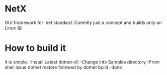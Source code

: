 # NetX
GUI framework for .net standard. Curently just a concept and builds only on Linux :smile:

# How to build it
it is simple.
-Install Latest dotnet-cli
-Change into Samples directory
-From shell issue dotnet restore followed by dotnet build 
-done